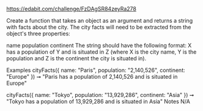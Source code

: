 https://edabit.com/challenge/FzDAgSR84zeyRa278

Create a function that takes an object as an argument and returns a string with facts about the city. The city facts will need to be extracted from the object's three properties:

name
population
continent
The string should have the following format: X has a population of Y and is situated in Z (where X is the city name, Y is the population and Z is the continent the city is situated in).

Examples
cityFacts({
  name: "Paris",
  population: "2,140,526",
  continent: "Europe"
}) ➞ "Paris has a population of 2,140,526 and is situated in Europe"

cityFacts({
  name: "Tokyo",
  population: "13,929,286",
  continent: "Asia"
}) ➞ "Tokyo has a population of 13,929,286 and is situated in Asia"
Notes
N/A
